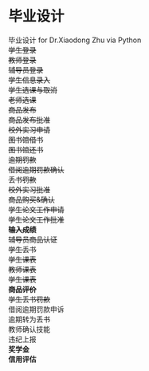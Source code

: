 # 毕业设计
毕业设计 for Dr.Xiaodong Zhu via Python  
~~学生登录  
教师登录  
辅导员登录  
学生信息录入  
学生选课与取消  
老师选课  
商品发布  
商品发布批准  
校外实习申请  
图书馆借书  
图书馆还书  
逾期罚款  
借阅逾期罚款确认  
丢书罚款  
校外实习批准  
商品购买&确认  
学生论文工作申请  
学生论文工作批准  
**输入成绩**  
辅导员商品认证  
学生丢书  
学生课表  
教师课表  
学生课表  
**商品评价**  
学生丢书罚款~~  
借阅逾期罚款申诉  
逾期转为丢书  
教师确认技能  
违纪上报   
**奖学金**  
**信用评估**  



